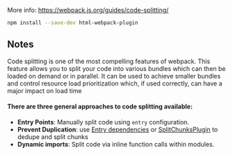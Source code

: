 More info: https://webpack.js.org/guides/code-splitting/

```bash
npm install --save-dev html-webpack-plugin
```

## Notes
Code splitting is one of the most compelling features of webpack. This feature allows you to split your
code into various bundles which can then be loaded on demand or in parallel. It can be used to achieve smaller
bundles and control resource load prioritization which, if used correctly, can have a major impact on load time

#### There are three general approaches to code splitting available:
- **Entry Points**: Manually split code using `entry` configuration.
- **Prevent Duplication**: use [Entry dependencies](https://webpack.js.org/configuration/entry-context/#dependencies) or [SplitChunksPlugin](https://webpack.js.org/plugins/split-chunks-plugin/)
to dedupe and split chunks
- **Dynamic imports**: Split code via inline function calls within modules.
